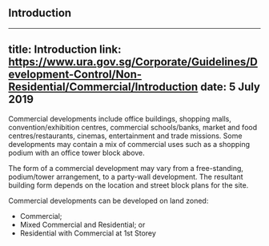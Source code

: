 
## Introduction
---
title: Introduction
link: https://www.ura.gov.sg/Corporate/Guidelines/Development-Control/Non-Residential/Commercial/Introduction
date: 5 July 2019
---

Commercial developments include office buildings, shopping malls, convention/exhibition centres, commercial schools/banks, market and food centres/restaurants, cinemas, entertainment and trade missions. Some developments may contain a mix of commercial uses such as a shopping podium with an office tower block above.

The form of a commercial development may vary from a free-standing, podium/tower arrangement, to a party-wall development. The resultant building form depends on the location and street block plans for the site.

Commercial developments can be developed on land zoned:

- Commercial;
- Mixed Commercial and Residential; or
- Residential with Commercial at 1st Storey
